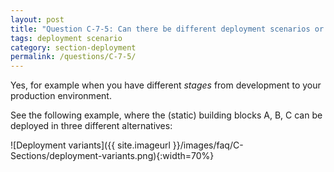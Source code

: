 ```yaml
---
layout: post
title: "Question C-7-5: Can there be different deployment scenarios or variants?"
tags: deployment scenario
category: section-deployment
permalink: /questions/C-7-5/
---
```



Yes, for example when you have different _stages_ from development to your production environment.

See the following example, where the (static) building blocks A, B, C can be deployed in three different alternatives:


![Deployment variants]({{ site.imageurl }}/images/faq/C-Sections/deployment-variants.png){:width=70%}

